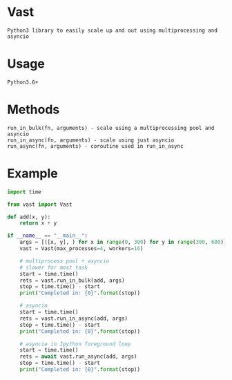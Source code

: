 # Vast

    Python3 library to easily scale up and out using multiprocessing and asyncio

# Usage

    Python3.6+

# Methods

    run_in_bulk(fn, arguments) - scale using a multiprocessing pool and asyncio
    run_in_async(fn, arguments) - scale using just asyncio
    run_async(fn, arguments) - coroutine used in run_in_async

# Example

```python
import time

from vast import Vast

def add(x, y):
    return x + y

if __name__ == "__main__":
    args = [([x, y], ) for x in range(0, 300) for y in range(300, 600)]
    vast = Vast(max_processes=4, workers=16)

    # multiprocess pool + asyncio
    # slower for most task
    start = time.time()
    rets = vast.run_in_bulk(add, args)
    stop = time.time() - start
    print("Completed in: {0}".format(stop))

    # asyncio
    start = time.time()
    rets = vast.run_in_async(add, args)
    stop = time.time() - start
    print("Completed in: {0}".format(stop))

    # asyncio in Ipython foreground loop
    start = time.time()
    rets = await vast.run_async(add, args)
    stop = time.time() - start
    print("Completed in: {0}".format(stop))
```

